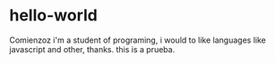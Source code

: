 # hello-world
Comienzoz
i'm a student of programing, i would to like languages like javascript and other, thanks.
this is a prueba.
